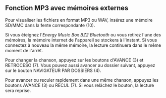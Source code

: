 ## Fonction MP3 avec mémoires externes

Pour visualiser les fichiers en format MP3 ou WAV, insérez une mémoire SD/MMC dans la fente correspondante (10).

Si vous éteignez l'*Energy Music Box BZ2 Bluetooth* ou vous retirez l'une des mémoires, la mémoire internet de l'appareil se stockera à l'instant. Si vous connectez à nouveau la même mémoire, la lecture continuera dans le même moment de l'arrêt.

Pour changer la chanson, appuyez sur les boutons d'AVANCE (3) et RETROCESO (7). Vous pouvez aussi avancer au dossier suivant, appuyez sur le bouton NAVIGATEUR PAR DOSSIERS (4).

Pour avancer ou reculer rapidement dans une même chanson, appuyez les boutons AVANCE (3) ou RECUL (7). Si vous relâchez le bouton, la lecture sera reprise.
